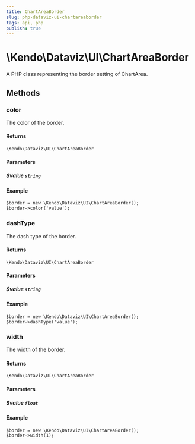 ```yaml
---
title: ChartAreaBorder
slug: php-dataviz-ui-chartareaborder
tags: api, php
publish: true
---
```


# \Kendo\Dataviz\UI\ChartAreaBorder

A PHP class representing the border setting of ChartArea.


## Methods

### color
The color of the border.

#### Returns
`\Kendo\Dataviz\UI\ChartAreaBorder`

#### Parameters

##### $value `string`



#### Example 
    $border = new \Kendo\Dataviz\UI\ChartAreaBorder();
    $border->color('value');

### dashType
The dash type of the border.

#### Returns
`\Kendo\Dataviz\UI\ChartAreaBorder`

#### Parameters

##### $value `string`



#### Example 
    $border = new \Kendo\Dataviz\UI\ChartAreaBorder();
    $border->dashType('value');

### width
The width of the border.

#### Returns
`\Kendo\Dataviz\UI\ChartAreaBorder`

#### Parameters

##### $value `float`



#### Example 
    $border = new \Kendo\Dataviz\UI\ChartAreaBorder();
    $border->width(1);

